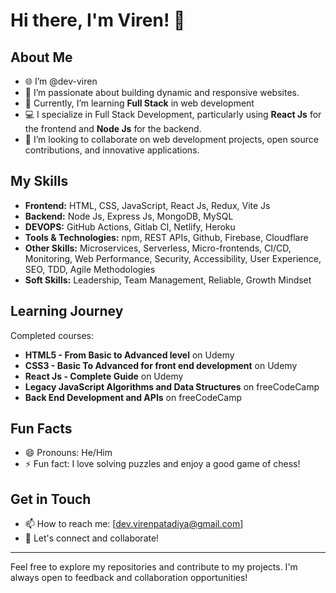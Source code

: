 # Hi there, I'm Viren! 👋

## About Me

- 🌐 I’m @dev-viren
- 👀 I’m passionate about building dynamic and responsive websites.
- 🌱 Currently, I’m learning **Full Stack** in web development
- 💻 I specialize in Full Stack Development, particularly using **React Js** for the frontend and **Node Js** for the backend.
- 💞️ I’m looking to collaborate on web development projects, open source contributions, and innovative applications.

## My Skills

- **Frontend:** HTML, CSS, JavaScript, React Js, Redux, Vite Js
- **Backend:** Node Js, Express Js, MongoDB, MySQL
- **DEVOPS:** GitHub Actions, Gitlab CI, Netlify, Heroku
- **Tools & Technologies:** npm, REST APIs, Github, Firebase, Cloudflare
- **Other Skills:** Microservices, Serverless, Micro-frontends, CI/CD, Monitoring, Web Performance, Security, Accessibility, User Experience, SEO, TDD, Agile Methodologies
- **Soft Skills:** Leadership, Team Management, Reliable, Growth Mindset

## Learning Journey

Completed courses:
- **HTML5 - From Basic to Advanced level** on Udemy
- **CSS3 - Basic To Advanced for front end development** on Udemy
- **React Js - Complete Guide** on Udemy
- **Legacy JavaScript Algorithms and Data Structures** on freeCodeCamp
- **Back End Development and APIs** on freeCodeCamp

## Fun Facts

- 😄 Pronouns: He/Him
- ⚡ Fun fact: I love solving puzzles and enjoy a good game of chess!

## Get in Touch

- 📫 How to reach me: [dev.virenpatadiya@gmail.com]
- 💬 Let's connect and collaborate!

---

Feel free to explore my repositories and contribute to my projects. I'm always open to feedback and collaboration opportunities!


<!---
dev-viren/dev-viren is a ✨ special ✨ repository because its `README.md` (this file) appears on your GitHub profile.
You can click the Preview link to take a look at your changes.
--->
